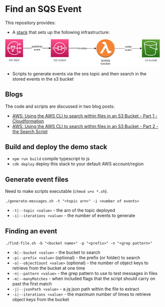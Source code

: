 # Find an SQS Event

This repository provides:

* A [stack](lib/find-an-sqs-event-stack.ts) that sets up the following infrastructure:

![Container diagram showing an SNS Topic publishing to an SQS Queue, which invokes a Lambda, which then writes to an S3 Bucket](find-an-sqs-event.png)

* Scripts to generate events via the sns topic and then search in the stored events in the s3 bucket

## Blogs

The code and scripts are discussed in two blog posts:

* [AWS: Using the AWS CLI to search within files in an S3 Bucket - Part 1 - Cloudformation](https://www.codemunki.es/2023/06/01/aws-using-aws-cli-to-search-within-files-in-an-s3-bucket-pt1-cloudfromation/)
* [AWS: Using the AWS CLI to search within files in an S3 Bucket - Part 2 - the Search Script](https://www.codemunki.es/2023/06/02/aws-using-aws-cli-to-search-within-files-in-an-s3-bucket-pt2-search-script/)

## Build and deploy the demo stack

* `npm run build`   compile typescript to js
* `cdk deploy`      deploy this stack to your default AWS account/region

## Generate event files

Need to make scripts executable (`chmod u+x *.sh`).

`./generate-messages.sh -t "<topic arn>" -i <number of events>`

* `-t|--topic <value>` - the arn of the topic deployed
* `-i|--iterations <value>` - the number of events to generate

## Finding an event

`./find-file.sh -b "<bucket name>" -p "<prefix>" -n "<grep pattern>"`

* `-b|--bucket <value>` - the bucket to search
* `-p|--prefix <value>` (optional) - the prefix (or folder) to search
* `-o|--objectCount <value>` (optional) - the number of object keys to retrieve from the bucket at one time
* `-n|--pattern <value>` - the grep pattern to use to test messages in files
* `-m|--manyMatches` - when included flags that the script should carry on past the first match
* `-j|--jsonPath <value>` - a jq json path within the file to extract
* `-i|--iterations <value>` - the maximum number of times to retrieve object keys from the bucket
